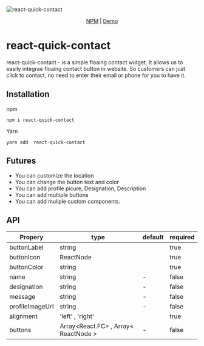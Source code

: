 ![react-quick-contact](https://repository-images.githubusercontent.com/562863532/f9be9670-1d1f-4a7e-b50e-c0eb98c42100)
<p align="center"><a href='https://www.npmjs.com/package/react-quick-contact'> NPM</a> | <a href='https://react-quick-contact.shibu.dev/'> Demo</a></p>

# react-quick-contact

react-quick-contact - is a simple floaing contact widget. It allows us to easily integrae floaing contact button in website. So customers can just click to contact, no need to enter their email or phone for you to have it.
## Installation
npm
```
npm i react-quick-contact
```
Yarn
```
yarn add  react-quick-contact
```

## Futures

 - You can customize the location
 - You can change the button text and color
 - You can add profile picure, Designation, Description
 - You can add multiple buttons
 - You can add muliple custom components.
## API
|Propery| type|default | required | 
|--|--|--|--|
| buttonLabel | string | |true
|buttonIcon| ReactNode| | true
|buttonColor| string||true
|name|string|-|false
|designation|string|-|false
|message|string|-|false
|profileImageUrl|string|-|false
|alignment|'left' , 'right'||true
|buttons| Array<React.FC> , Array< ReactNode >| -|false

